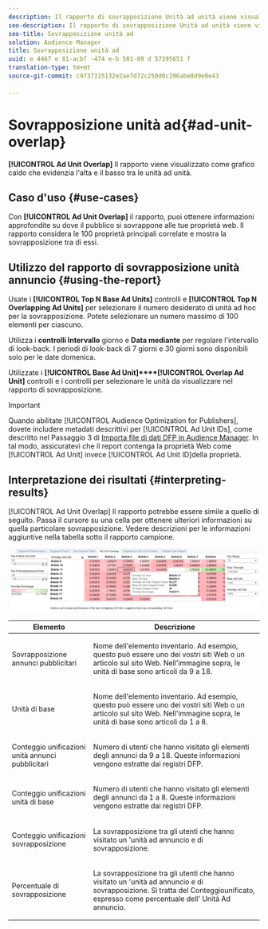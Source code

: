 ```yaml
---
description: Il rapporto di sovrapposizione Unità ad unità viene visualizzato come grafico caldo che evidenzia l'alta e il basso tra le unità ad unità.
seo-description: Il rapporto di sovrapposizione Unità ad unità viene visualizzato come grafico caldo che evidenzia l'alta e il basso tra le unità ad unità.
seo-title: Sovrapposizione unità ad
solution: Audience Manager
title: Sovrapposizione unità ad
uuid: e 4467 e 81-acbf -474 e-b 501-89 d 57395651 f
translation-type: tm+mt
source-git-commit: c9737315132e2ae7d72c250d8c196abe8d9e0e43

---
```



# Sovrapposizione unità ad{#ad-unit-overlap}

**[!UICONTROL Ad Unit Overlap]** Il rapporto viene visualizzato come grafico caldo che evidenzia l&#39;alta e il basso tra le unità ad unità.

## Caso d&#39;uso {#use-cases}

Con **[!UICONTROL Ad Unit Overlap]** il rapporto, puoi ottenere informazioni approfondite su dove il pubblico si sovrappone alle tue proprietà web. Il rapporto considera le 100 proprietà principali correlate e mostra la sovrapposizione tra di essi.

## Utilizzo del rapporto di sovrapposizione unità annuncio {#using-the-report}

Usate i **[!UICONTROL Top N Base Ad Units]** controlli e **[!UICONTROL Top N Overlapping Ad Units]** per selezionare il numero desiderato di unità ad hoc per la sovrapposizione. Potete selezionare un numero massimo di 100 elementi per ciascuno.

Utilizza i **controlli Intervallo** giorno e **Data mediante** per regolare l&#39;intervallo di look-back. I periodi di look-back di 7 giorni e 30 giorni sono disponibili solo per le date domenica.

Utilizzate i **[!UICONTROL Base Ad Unit]****[!UICONTROL Overlap Ad Unit]** controlli e i controlli per selezionare le unità da visualizzare nel rapporto di sovrapposizione.

>[!IMPORTANT]
>
>Quando abilitate [!UICONTROL Audience Optimization for Publishers], dovete includere metadati descrittivi per [!UICONTROL Ad Unit IDs], come descritto nel Passaggio 3 di [Importa file di dati DFP in Audience Manager](../../../reporting/audience-optimization-reports/aor-publishers/import-dfp.md). In tal modo, assicuratevi che il report contenga la proprietà Web come [!UICONTROL Ad Unit] invece [!UICONTROL Ad Unit ID]della proprietà.

## Interpretazione dei risultati {#interpreting-results}

[!UICONTROL Ad Unit Overlap] Il rapporto potrebbe essere simile a quello di seguito. Passa il cursore su una cella per ottenere ulteriori informazioni su quella particolare sovrapposizione. Vedere descrizioni per le informazioni aggiuntive nella tabella sotto il rapporto campione.

![](assets/publisher_ad_unit_overlap.png)

<table id="table_22340F45B1B94D3796174CB30A60E212"> 
 <thead> 
  <tr> 
   <th colname="col1" class="entry"> Elemento </th> 
   <th colname="col2" class="entry"> Descrizione </th> 
  </tr>
 </thead>
 <tbody> 
  <tr> 
   <td colname="col1"> <p><span class="wintitle"> Sovrapposizione annunci pubblicitari</span> </p> </td> 
   <td colname="col2"> <p>Nome dell'elemento inventario. Ad esempio, questo può essere uno dei vostri siti Web o un articolo sul sito Web. Nell'immagine sopra, le unità di base sono articoli da 9 a 18. </p> </td> 
  </tr> 
  <tr> 
   <td colname="col1"> <p><span class="wintitle"> Unità di base</span> </p> </td> 
   <td colname="col2"> <p>Nome dell'elemento inventario. Ad esempio, questo può essere uno dei vostri siti Web o un articolo sul sito Web. Nell'immagine sopra, le unità di base sono articoli da 1 a 8. </p> </td> 
  </tr> 
  <tr> 
   <td colname="col1"> <p><span class="wintitle"> Conteggio unificazioni unità annunci pubblicitari</span> </p> </td> 
   <td colname="col2"> <p>Numero di utenti che hanno visitato gli elementi degli annunci da 9 a 18. Queste informazioni vengono estratte dai registri DFP. </p> </td> 
  </tr> 
  <tr> 
   <td colname="col1"> <p><span class="wintitle"> Conteggio unificazioni unità di base</span> </p> </td> 
   <td colname="col2"> <p>Numero di utenti che hanno visitato gli elementi degli annunci da 1 a 8. Queste informazioni vengono estratte dai registri DFP. </p> </td> 
  </tr> 
  <tr> 
   <td colname="col1"> <p><span class="wintitle"> Conteggio unificazioni sovrapposizione</span> </p> </td> 
   <td colname="col2"> <p>La sovrapposizione tra gli utenti che hanno visitato un <span class="wintitle"> 'unità ad annuncio</span> e <span class="wintitle"> di sovrapposizione</span>. </p> </td> 
  </tr> 
  <tr> 
   <td colname="col1"> <p><span class="wintitle"> Percentuale di sovrapposizione</span> </p> </td> 
   <td colname="col2"> <p>La sovrapposizione tra gli utenti che hanno visitato un <span class="wintitle"> 'unità ad annuncio</span> e <span class="wintitle"> di sovrapposizione</span>. Si tratta del <span class="wintitle"> Conteggio</span>unificato, espresso come percentuale dell' <span class="wintitle"> Unità Ad annuncio</span>. </p> </td> 
  </tr> 
 </tbody> 
</table>
